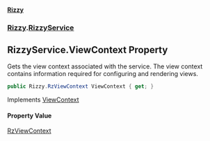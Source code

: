 #### [Rizzy](index 'index')
### [Rizzy](Rizzy 'Rizzy').[RizzyService](Rizzy.RizzyService 'Rizzy.RizzyService')

## RizzyService.ViewContext Property

Gets the view context associated with the service. The view context contains information required for configuring and rendering views.

```csharp
public Rizzy.RzViewContext ViewContext { get; }
```

Implements [ViewContext](Rizzy.IRizzyService.ViewContext 'Rizzy.IRizzyService.ViewContext')

#### Property Value
[RzViewContext](Rizzy.RzViewContext 'Rizzy.RzViewContext')